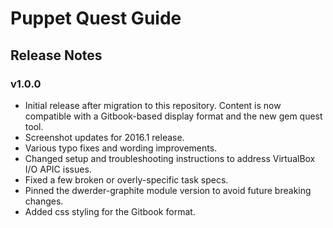 # Puppet Quest Guide

## Release Notes

### v1.0.0
  * Initial release after migration to this repository. Content is now compatible with a Gitbook-based display format and the new gem quest tool.
  * Screenshot updates for 2016.1 release.
  * Various typo fixes and wording improvements.
  * Changed setup and troubleshooting instructions to address VirtualBox I/O APIC issues.
  * Fixed a few broken or overly-specific task specs.
  * Pinned the dwerder-graphite module version to avoid future breaking changes.
  * Added css styling for the Gitbook format.
